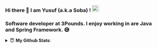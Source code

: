 ### Hi there 👋 I am Yusuf (a.k.a Soba) ! [<img src='https://cdn.jsdelivr.net/npm/simple-icons@3.0.1/icons/linkedin.svg' alt='linkedin' height='22'>](https://www.linkedin.com/in/muhammed-yusuf-yucedag) 

### Software developer at 3Pounds. I enjoy working in are Java and Spring Framework. :sweat_smile:

<details close>
 <summary> 😇 <b>My Github Stats</b>: </summary>
<br>
<p align = "center">
  
[![Top Langs](https://github-readme-stats.vercel.app/api/top-langs/?username=yusufyucedag)](https://github.com/anuraghazra/github-readme-stats)

[![Github stats](https://github-readme-stats.vercel.app/api?username=yusufyucedag)](https://github.com/anuraghazra/github-readme-stats)

</p>
</details>


